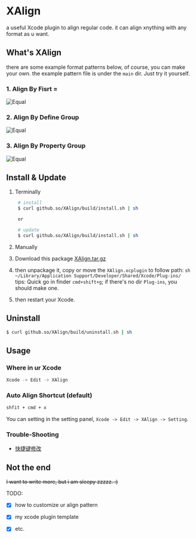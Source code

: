 XAlign
======

a useful Xcode plugin to align regular code. it can align xnything with any format as u want.

## What's XAlign

there are some example format patterns below, of course, you can make your own. the example pattern file is under the `main` dir. Just try it yourself.

### 1. Align By Fisrt =
![Equal](http://github.so/XAlign/images/equal.gif)

### 2. Align By Define Group
![Equal](http://github.so/XAlign/images/define.gif)

### 3. Align By Property Group
![Equal](http://github.so/XAlign/images/property.gif)

## Install & Update

1. Terminally

   ```sh
    # install
    $ curl github.so/XAlign/build/install.sh | sh

    or

    # update
    $ curl github.so/XAlign/build/install.sh | sh
   ```
   
2. Manually

  1. Download this package [XAlign.tar.gz](http://github.so/XAlign/build/XAlign.tar.gz)
  2. then unpackage it, copy or move the `XAlign.xcplugin` to follow path:
    ```sh
    ~/Library/Application Support/Developer/Shared/Xcode/Plug-ins/
    ```
    tips: Quick go in finder `cmd+shift+g`; if there's no dir `Plug-ins`, you should make one.

  3. then restart your Xcode.

## Uninstall
```sh
$ curl github.so/XAlign/build/uninstall.sh | sh
```

## Usage
### Where in ur Xcode
```sh
Xcode -> Edit -> XAlign 
```

### Auto Align Shortcut (default)
```sh
shfit + cmd + x
```
You can setting in the setting panel, `Xcode -> Edit -> XAlign -> Setting`.


### Trouble-Shooting
  
  * [快捷键修改](https://github.com/qfish/XAlign/wiki/Trouble-Shooting#shortcut-conflicts)
   
  
## Not the end

~~I want to write more, but i am sleepy zzzzz. :)~~

TODO:

- [x] how to customize ur align pattern
- [x] my xcode plugin template
- [x] etc.


